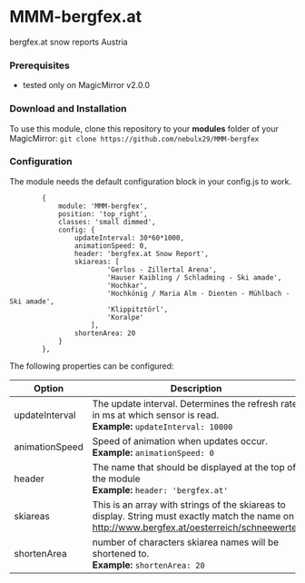# MMM-bergfex.at
bergfex.at snow reports Austria

### Prerequisites

- tested only on MagicMirror v2.0.0


### Download and Installation 

To use this module, clone this repository to your __modules__ folder of your MagicMirror: `git clone https://github.com/nebulx29/MMM-bergfex`


### Configuration

The module needs the default configuration block in your config.js to work.

```
		{
			module: 'MMM-bergfex',
			position: 'top_right', 
			classes: 'small dimmed', 
			config: {
			    updateInterval: 30*60*1000,
			    animationSpeed: 0,
			    header: 'bergfex.at Snow Report',
				skiareas: [
						'Gerlos - Zillertal Arena',
						'Hauser Kaibling / Schladming - Ski amade',
						'Hochkar',
						'Hochkönig / Maria Alm - Dienten - Mühlbach - Ski amade',
						'Klippitztörl',
						'Koralpe'
					],
				shortenArea: 20
			}
		},
```

The following properties can be configured:

|Option|Description|Values|Default|
|---|---|---|---|
|updateInterval|The update interval. Determines the refresh rate in ms at which sensor is read.<br>**Example:** `updateInterval: 10000`|int|10000|
|animationSpeed|Speed of animation when updates occur.<br>**Example:** `animationSpeed: 0`|int|0|
|header|The name that should be displayed at the top of the module<br>**Example:** `header: 'bergfex.at'`|String|'bergfex.at'|
|skiareas|This is an array with strings of the skiareas to display. String must exactly match the name on http://www.bergfex.at/oesterreich/schneewerte/<br>|array of strings|''|
|shortenArea|number of characters skiarea names will be shortened to.<br>**Example:** `shortenArea: 20`|int|20|

